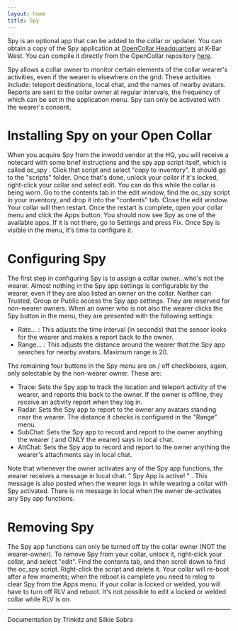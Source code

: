 ```yaml
---
layout: home
title: Spy
---
```


Spy is an optional app that can be added to the collar or updater.  You can obtain a copy of the Spy application at [OpenCollar Headquarters](http://maps.secondlife.com/secondlife/KBar%20West/10/82/1201) at K-Bar West.  You can compile it directly from the OpenCollar repository [here](https://github.com/OpenCollarTeam/OpenCollar/blob/master/src/Apps/oc_spy.lsl).   

Spy allows a collar owner to monitor certain elements of the collar wearer's activities, even if the wearer is elsewhere on the grid. These activities include: teleport destinations, local chat, and the names of nearby avatars. Reports are sent to the collar owner at regular intervals, the frequency of which can be set in the application menu. Spy can only be activated with the wearer's consent.

# Installing Spy on your Open Collar
When you acquire Spy from the inworld vendor at the HQ,  you will receive a notecard with some brief instructions and the spy app script itself, which is called oc_spy . Click that script and select "copy to inventory". It should go to the "scripts" folder. Once that's done, unlock your collar if it's locked, right-click your collar and select edit. You can do this while the collar is being worn. Go to the contents tab in the edit window, find the oc_spy script in your inventory, and drop it into the "contents" tab. Close the edit window. Your collar will then restart. Once the restart is complete, open your collar menu and click the Apps button. You should now see Spy as one of the available apps. If it is not there, go to Settings and press Fix. Once Spy is visible in the menu, it's time to configure it.

# Configuring Spy
The first step in configuring Spy is to assign a collar owner...who's not the wearer. Almost nothing in the Spy app settings is configurable by the wearer, even if they are also listed an owner on the collar. Neither can Trusted, Group or Public access the Spy app settings. They are reserved for non-wearer owners. When an owner who is not also the wearer clicks the Spy button in the menu, they are presented with the following settings:

- Rate... : This adjusts the time interval (in seconds) that the sensor looks for the wearer and makes a report back to the owner.
- Range... : This adjusts the distance around the wearer that the Spy app searches for nearby avatars. Maximum range is 20.

The remaining four buttons in the Spy menu are on / off checkboxes, again, only selectable by the non-wearer owner. These are:

- Trace: Sets the Spy app to track the location and teleport activity of the wearer, and reports this back to the owner. If the owner is offline, they receive an activity report when they log in.
- Radar: Sets the Spy app to report to the owner any avatars standing near the wearer. The distance it checks is configured in the "Range" menu.
- SubChat: Sets the Spy app to record and report to the owner anything the wearer ( and ONLY the wearer) says in local chat.
- AttChat: Sets the Spy app to record and report to the owner anything the wearer's attachments say in local chat. 

Note that whenever the owner activates any of the Spy app functions, the wearer receives a message in local chat: " Spy App is active! " . This message is also posted when the wearer logs in while wearing a collar with Spy activated. There is no message in local when the owner de-activates any Spy app functions.  

# Removing Spy

The Spy app functions can only be turned off by the collar owner (NOT the wearer-owner).  To remove Spy from your collar, unlock it, right-click your collar, and select "edit". Find the contents tab, and then scroll down to find the oc_spy script. Right-click the script and delete it. Your collar will re-boot after a few moments; when the reboot is complete you need to relog to clear Spy from the Apps menu. If your collar is locked or welded, you will have to turn off RLV and reboot. It's not possible to edit a locked or welded collar while RLV is on.
_________________________________________________   
Documentation by Trinkitz and Silkie Sabra

